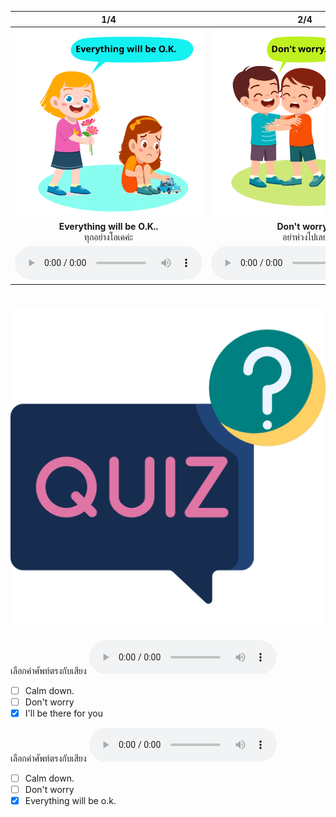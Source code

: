 <div class="carrousel">


|1/4|2/4|3/4|4/4|
| :----: | :----: | :----: | :----: |
|![](/media/img/Encouragement__Everything&#x20;will&#x20;be&#x20;O.K..svg)|![](/media/img/Encouragement__Don't&#x20;worry.svg)|![](/media/img/Encouragement__I'll&#x20;be&#x20;there&#x20;for&#x20;you.svg)|![](/media/img/Encouragement__Calm&#x20;down..svg)|
|**Everything will be O.K..**<br>ทุกอย่างโอเคค่ะ|**Don't worry?**<br>อย่าห่วงไปเลย|**I'll be there for you.**<br>ฉันจะอยู่ที่นั่นเพื่อคุณ|**Calm down..**<br>ใจเย็นก่อน|
|![](/media/audio/Everything&#x20;will&#x20;be&#x20;O.K..mp3)|![](/media/audio/Don't&#x20;worry.mp3)|![](/media/audio/I'll&#x20;be&#x20;there&#x20;for&#x20;you.mp3)|![](/media/audio/Calm&#x20;down..mp3)|

</div>



# ![icon](/media/icons/quiz.svg) 

<div class=question>

เลือกคำศัพท์ตรงกับเสียง ![](/media/audio/I'll&#x20;be&#x20;there&#x20;for&#x20;you.mp3) 
 - [ ] Calm down.
 - [ ] Don't worry
 - [x] I'll be there for you
</div>

<div class=question>

เลือกคำศัพท์ตรงกับเสียง ![](/media/audio/Everything&#x20;will&#x20;be&#x20;O.K..mp3) 
 - [ ] Calm down.
 - [ ] Don't worry
 - [x] Everything will be o.k.
</div>

